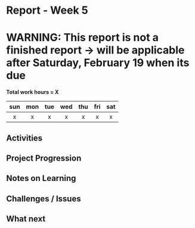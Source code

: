 # Report - Week 5

# WARNING: This report is not a finished report -> will be applicable after Saturday, February 19 when its due

**Total work hours = X**

| sun | mon | tue | wed | thu | fri | sat |
| :---: | :---: | :---: | :---: | :---: | :---: | :---: |
| x | x | x | x | x | x | x | x |

## Activities


## Project Progression



## Notes on Learning



## Challenges / Issues



## What next

